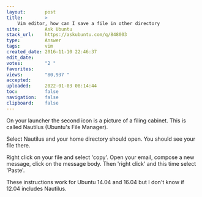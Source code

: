```yaml
---
layout:       post
title:        >
    Vim editor, how can I save a file in other directory
site:         Ask Ubuntu
stack_url:    https://askubuntu.com/q/848003
type:         Answer
tags:         vim
created_date: 2016-11-10 22:46:37
edit_date:    
votes:        "2 "
favorites:    
views:        "80,937 "
accepted:     
uploaded:     2022-01-03 08:14:44
toc:          false
navigation:   false
clipboard:    false
---
```


On your launcher the second icon is a picture of a filing cabinet. This is called Nautilus (Ubuntu's File Manager).

Select Nautilus and your home directory should open. You should see your file there.

Right click on your file and select 'copy'. Open your email, compose a new message, click on the message body. Then 'right click' and this time select 'Paste'.

These instructions work for Ubuntu 14.04 and 16.04 but I don't know if 12.04 includes Nautilus.
